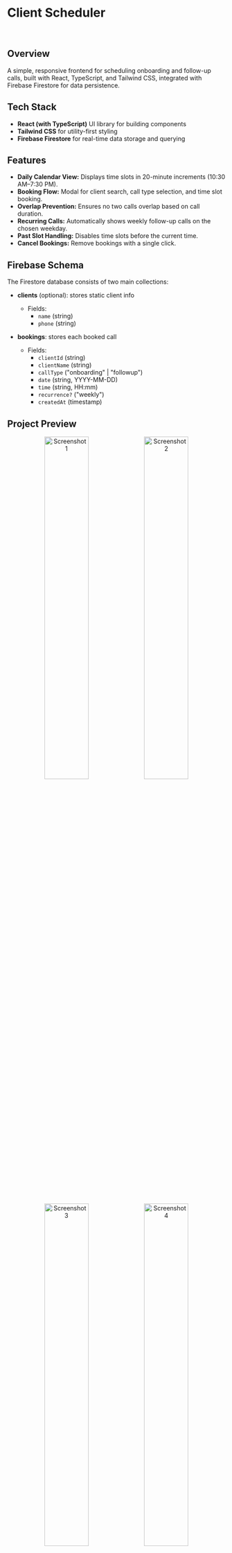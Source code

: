 # Client Scheduler

<br>

## Overview

A simple, responsive frontend for scheduling onboarding and follow-up calls, built with React, TypeScript, and Tailwind CSS, integrated with Firebase Firestore for data persistence.

## Tech Stack

- **React (with TypeScript)** UI library for building components
- **Tailwind CSS** for utility-first styling
- **Firebase Firestore** for real-time data storage and querying
  
## Features

- **Daily Calendar View:** Displays time slots in 20-minute increments (10:30 AM–7:30 PM).
- **Booking Flow:** Modal for client search, call type selection, and time slot booking.
- **Overlap Prevention:** Ensures no two calls overlap based on call duration.
- **Recurring Calls:** Automatically shows weekly follow-up calls on the chosen weekday.
- **Past Slot Handling:** Disables time slots before the current time.
- **Cancel Bookings:** Remove bookings with a single click.

## Firebase Schema
The Firestore database consists of two main collections:

- **clients** (optional): stores static client info
  - Fields:  
    - `name` (string)  
    - `phone` (string)

- **bookings**: stores each booked call
  - Fields:
    - `clientId` (string)
    - `clientName` (string)
    - `callType` ("onboarding" | "followup")
    - `date` (string, YYYY-MM-DD)
    - `time` (string, HH:mm)
    - `recurrence?` ("weekly")
    - `createdAt` (timestamp)

## Project Preview

<p align="center">
  <img src="https://github.com/user-attachments/assets/e36b29ed-2629-4c80-bd17-94a87a2b1fd9" alt="Screenshot 1" width="45%" />
  <img src="https://github.com/user-attachments/assets/38368ae2-5bd9-4119-9c3d-0093ef6ca8ac" alt="Screenshot 2" width="45%" />
</p>
<p align="center">
  <img src="https://github.com/user-attachments/assets/943c3d73-4675-4a1e-bb01-d1a0947d9f45" alt="Screenshot 3" width="45%" />
  <img src="https://github.com/user-attachments/assets/53ac5e8a-0c75-4326-aa9a-bd5fdc25f0ac" alt="Screenshot 4" width="45%" />
</p>

---

## Installation

### Clone the repository:

  ```bash
  git clone https://github.com/ssln-arun/client-scheduler.git
  cd client-scheduler
  ```
### Install Dependencies:
  
  ```bash
  npm install
  ```

### Firebase Setup:

1. Create a Firebase Project
   - Go to the Firebase Console and create a new project.

2. Enable Firestore
   - In your Firebase project, navigate to:
   - Build > Firestore Database -> Click Create Database and select the desired mode and region.

3. Get Firebase Config
   - Go to Project Settings > General -> Scroll down to Your Apps -> Choose your web app or create one -> Copy the Firebase configuration object.

4. Create a .env file
   - At the root of your project, create a file named .env and paste your Firebase configuration like this:

  ```bash
  VITE_FIREBASE_API_KEY=your_api_key
  VITE_FIREBASE_AUTH_DOMAIN=your_auth_domain
  VITE_FIREBASE_PROJECT_ID=your_project_id
  VITE_FIREBASE_STORAGE_BUCKET=your_storage_bucket
  VITE_FIREBASE_MESSAGING_SENDER_ID=your_messaging_sender_id
  VITE_FIREBASE_APP_ID=your_app_id
  ```

5. Add .env to .gitignore
   To ensure your Firebase credentials are not exposed, add the following line to your .gitignore file:
  ```bash
  .env
  ```

6. Set up Firebase config in the app
   Create a file at:
  ```bash
  src/firebase/config.ts
  ```
Paste the following code:  

  ```ts
  import { initializeApp } from 'firebase/app';
  import { getFirestore } from 'firebase/firestore';
  
  const firebaseConfig = {
  apiKey: import.meta.env.VITE_FIREBASE_API_KEY,
  authDomain: import.meta.env.VITE_FIREBASE_AUTH_DOMAIN,
  projectId: import.meta.env.VITE_FIREBASE_PROJECT_ID,
  storageBucket: import.meta.env.VITE_FIREBASE_STORAGE_BUCKET,
  messagingSenderId: import.meta.env.VITE_FIREBASE_MESSAGING_SENDER_ID,
  appId: import.meta.env.VITE_FIREBASE_APP_ID,
  };
  
  const app = initializeApp(firebaseConfig);
  export const db = getFirestore(app);
  ```

### Start the Development Server:

  ```bash
  npm run dev
  ```
Open http://localhost:5173/ in your browser.

## Usage

- Select a **date** using the date picker.
- Click **Book** on an available time slot.
- In the modal, **search** for a client, choose call type, and confirm.
- See the booking appear immediately on the calendar.
- Cancel any booking by clicking **Delete** on its slot.

## Future Improvements

- Add user authentication and per-user calendars.
- Replace static client list with Firestore collection.
- Enhance UI with animations and accessibility updates.
- Add timezone and localization support.
